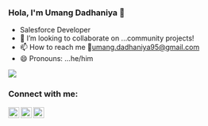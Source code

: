 ### Hola, I'm Umang Dadhaniya 👋



- Salesforce Developer
- 👯 I’m looking to collaborate on ...community projects!
- 📫 How to reach me 📧umang.dadhaniya95@gmail.com 
- 😄 Pronouns: ...he/him
 
<img src='https://github-readme-stats.vercel.app/api?username=umangdadhaniya&&show_icons=true&title_color=ffffff&icon_color=bb2acf&text_color=daf7dc&bg_color=191919'>

### Connect with me:


[<img align="left" alt="codeSTACKr | Twitter" width="22px" src="https://cdn.jsdelivr.net/npm/simple-icons@v3/icons/twitter.svg" />][twitter]
[<img align="left" alt="codeSTACKr | LinkedIn" width="22px" src="https://cdn.jsdelivr.net/npm/simple-icons@v3/icons/linkedin.svg" />][linkedin]
[<img align="left" alt="codeSTACKr | Instagram" width="22px" src="https://cdn.jsdelivr.net/npm/simple-icons@v3/icons/instagram.svg" />][instagram]

<br />



<br />
<br />

[website]: https://codeSTACKr.com
[course]: http://vsCodeHero.com
[twitter]: https://twitter.com/UmangDadhaniya3
[youtube]: https://youtube.com/codeSTACKr
[instagram]: https://www.instagram.com/umang___dadhaniya/
[linkedin]: https://www.linkedin.com/in/umang-dadhaniya-958640150/
[webdevplaylist]: https://www.youtube.com/playlist?list=PLkwxH9e_vrAJ0WbEsFA9W3I1W-g_BTsbt
[jsplaylist]: https://www.youtube.com/playlist?list=PLkwxH9e_vrALRJKu7wfXby3MKeflhTu6B
[cssplaylist]: https://www.youtube.com/playlist?list=PLkwxH9e_vrALSdvZuEh6gqQdmDoDIoqz4
[reactplaylist]: https://www.youtube.com/playlist?list=PLkwxH9e_vrAK4TdffpxKY3QGyHCpxFcQ0

